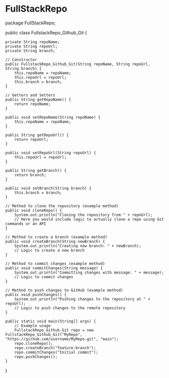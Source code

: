 # FullStackRepo
package FullStackRepo;

public class FullstackRepo_Github_Git {
    
    private String repoName;
    private String repoUrl;
    private String branch;

    // Constructor
    public FullstackRepo_Github_Git(String repoName, String repoUrl, String branch) {
        this.repoName = repoName;
        this.repoUrl = repoUrl;
        this.branch = branch;
    }

    // Getters and Setters
    public String getRepoName() {
        return repoName;
    }

    public void setRepoName(String repoName) {
        this.repoName = repoName;
    }

    public String getRepoUrl() {
        return repoUrl;
    }

    public void setRepoUrl(String repoUrl) {
        this.repoUrl = repoUrl;
    }

    public String getBranch() {
        return branch;
    }

    public void setBranch(String branch) {
        this.branch = branch;
    }

    // Method to clone the repository (example method)
    public void cloneRepo() {
        System.out.println("Cloning the repository from " + repoUrl);
        // Here you would include logic to actually clone a repo using Git commands or an API
    }

    // Method to create a branch (example method)
    public void createBranch(String newBranch) {
        System.out.println("Creating new branch: " + newBranch);
        // Logic to create a new branch
    }

    // Method to commit changes (example method)
    public void commitChanges(String message) {
        System.out.println("Committing changes with message: " + message);
        // Logic to commit changes
    }

    // Method to push changes to GitHub (example method)
    public void pushChanges() {
        System.out.println("Pushing changes to the repository at " + repoUrl);
        // Logic to push changes to the remote repository
    }

    public static void main(String[] args) {
        // Example usage
        FullstackRepo_Github_Git repo = new FullstackRepo_Github_Git("MyRepo", "https://github.com/username/MyRepo.git", "main");
        repo.cloneRepo();
        repo.createBranch("feature-branch");
        repo.commitChanges("Initial commit");
        repo.pushChanges();
    }
}
